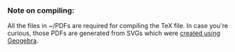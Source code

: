 ### Note on compiling:

All the files in ~/PDFs are required for compiling the TeX file. In case you're curious, those PDFs are generated from SVGs which were [created using Geogebra](https://github.com/Wafflespeanut/Notes/tree/master/Geogebra/Notes).